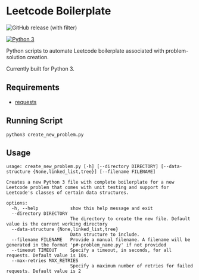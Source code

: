 # Leetcode Boilerplate
![GitHub release (with filter)](https://img.shields.io/github/v/release/eric-cc-su/leetcode-boilerplate?filter=*&label=Release)

[![Python 3](https://github.com/eric-cc-su/leetcode-boilerplate/actions/workflows/python.yml/badge.svg)](https://github.com/eric-cc-su/leetcode-boilerplate/actions/workflows/python.yml)

Python scripts to automate Leetcode boilerplate associated with problem-solution creation.

Currently built for Python 3.

## Requirements
- [requests](https://docs.python-requests.org/en/latest/index.html)

## Running Script
```
python3 create_new_problem.py
```

## Usage
```
usage: create_new_problem.py [-h] [--directory DIRECTORY] [--data-structure {None,linked_list,tree}] [--filename FILENAME]

Creates a new Python 3 file with complete boilerplate for a new Leetcode problem that comes with unit testing and support for Leetcode's classes of certain data structures.

options:
  -h, --help            show this help message and exit
  --directory DIRECTORY
                        The directory to create the new file. Default value is the current working directory
  --data-structure {None,linked_list,tree}
                        Data structure to include.
  --filename FILENAME   Provide a manual filename. A filename will be generated in the format 'p#-problem_name.py' if not provided
  --timeout TIMEOUT     Specify a timeout, in seconds, for all requests. Default value is 10s.
  --max-retries MAX_RETRIES
                        Specify a maximum number of retries for failed requests. Default value is 2
```